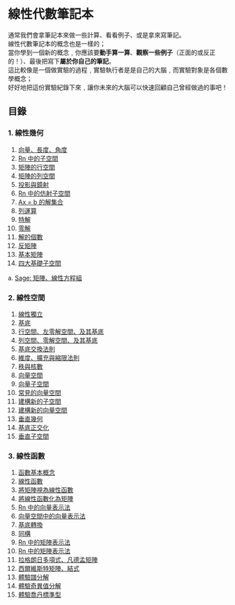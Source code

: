 # 線性代數筆記本

通常我們會拿筆記本來做一些計算、看看例子、或是拿來寫筆記。  
線性代數筆記本的概念也是一樣的；  
當你學到一個新的概念﹐你應該要**動手算一算**、**觀察一些例子**（正面的或反正的！）、最後把寫下**屬於你自己的筆記**。  
這比較像是一個做實驗的過程﹐實驗執行者是是自己的大腦﹐而實驗對象是各個數學概念；  
好好地把這份實驗紀錄下來﹐讓你未來的大腦可以快速回顧自己曾經做過的事吧！  



## 目錄

### 1. 線性幾何

1. [向量、長度、角度](101-Vector-length-angle.ipynb)
2. [Rn 中的子空間](102-Subspaces-in-Rn.ipynb)
3. [矩陣的行空間](103-Column-space-of-a-matrix.ipynb)
4. [矩陣的列空間](104-Row-space-of-a-matrix.ipynb)
5. [投影與鏡射](105-Projection-and-reflection.ipynb)
6. [Rn 中的仿射子空間](106-Affine-subspaces-in-Rn.ipynb)
7. [Ax = b 的解集合](107-Solution-set-of-Ax-=-b.ipynb)
8. [列運算](108-Row-operations.ipynb)
9. [特解](109-Finding-a-particular-solution.ipynb)
10. [零解](110-Finding-the-homogeneous-solutions.ipynb)
11. [解的個數](111-Number-of-solutions.ipynb)
12. [反矩陣](112-Matrix-inverse.ipynb)
13. [基本矩陣](113-Elementary-matrices.ipynb)
14. [四大基礎子空間](114-Four-fundamental-subspaces.ipynb)

a. [Sage: 矩陣、線性方程組](1aa-Sage-Matrices-and-linear-equations.ipynb)


### 2. 線性空間

1. [線性獨立](201-Linear-independence.ipynb)
2. [基底](202-Basis.ipynb)
3. [行空間、左零解空間、及其基底](203-Column-space-left-kernel-and-their-bases.ipynb)
4. [列空間、零解空間、及其基底](204-Row-space-kernel-and-their-bases.ipynb)
5. [基底交換法則](205-Basis-exchange-lemma.ipynb)
6. [維度、擴充與縮限法則](206-Dimension-expanding-and-shrinking-lemmas.ipynb)
7. [秩與核數](207-Rank-and-nullity.ipynb)
8. [向量空間](208-Vector-space.ipynb)
9. [向量子空間](209-Subspaces-in-a-vector-space.ipynb)
10. [常見的向量空間](210-Common-vector-spaces.ipynb)
11. [建構新的子空間](211-Constructing-new-subspaces.ipynb)
12. [建構新的向量空間](212-Constructing-new-vector-spaces.ipynb)
13. [垂直幾何](213-Orthogonal-geometry.ipynb)
14. [基底正交化](214-Gram--Schmidt-orthogonalization.ipynb)
15. [垂直子空間](215-Direct-sum-of-orthogonal-subspaces.ipynb)


### 3. 線性函數

1. [函數基本概念](301-Function-basics.ipynb)
2. [線性函數](302-Linear-function.ipynb)
3. [將矩陣視為線性函數](303-Matrix-as-a-linear-function.ipynb)
4. [將線性函數化為矩陣](304-Linear-function-as-a-matrix.ipynb)
5. [Rn 中的向量表示法](305-Vector-representation-in-Rn.ipynb)
6. [向量空間中的向量表示法](306-Vector-representation-in-a-vector-space.ipynb)
7. [基底轉換](307-Change-of-basis.ipynb)
8. [同構](308-Isomorphism.ipynb)
9. [Rn 中的矩陣表示法](309-Matrix-representation-in-Rn.ipynb)
10. [Rn 中的矩陣表示法](310-Matrix-representation-in-a-vector-space.ipynb)
11. [拉格朗日多項式、凡德孟矩陣](311-Lagrange-polynomials-and-Vandermonde-matrix.ipynb)
12. [西爾維斯特矩陣、結式](312-Sylvester-matrix-and-resultant.ipynb)
13. [體驗譜分解](313-Understanding-the-spectral-decomposition.ipynb)
14. [體驗奇異值分解](314-Understanding-the-singular-value-decomposition.ipynb)
15. [體驗喬丹標準型](315-Understanding-the-Jordan-canonical-form.ipynb)

